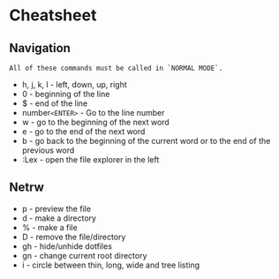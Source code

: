 # Cheatsheet

## Navigation
    All of these commands must be called in `NORMAL MODE`.

- h, j, k, l - left, down, up, right
- 0 - beginning of the line
- $ - end of the line
- number`<ENTER>` - Go to the line number
- w - go to the beginning of the next word
- e - go to the end of the next word
- b - go back to the beginning of the current word or to the end of the previous word
- :Lex - open the file explorer in the left

## Netrw
- p - preview the file
- d - make a directory
- % - make a file
- D - remove the file/directory
- gh - hide/unhide dotfiles
- gn - change current root directory
- i - circle between thin, long, wide and tree listing
